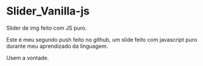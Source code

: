 # Slider_Vanilla-js
Slider de img feito com JS puro.


Este é meu segundo push feito no github, um slide feito com javascript puro durante meu aprendizado da linguagem.


Usem a vontade.